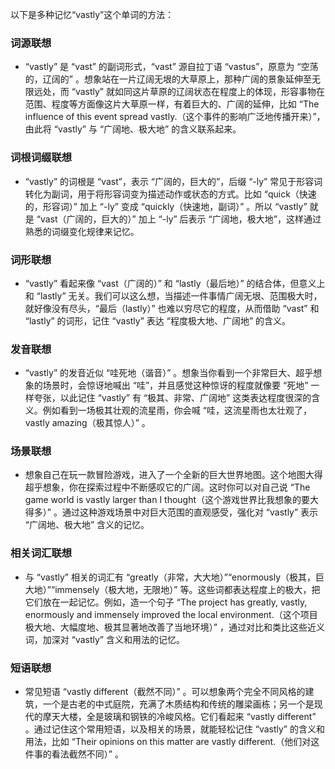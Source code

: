 以下是多种记忆“vastly”这个单词的方法：

### 词源联想
 - “vastly” 是 “vast” 的副词形式，“vast” 源自拉丁语 “vastus”，原意为 “空荡的，辽阔的” 。想象站在一片辽阔无垠的大草原上，那种广阔的景象延伸至无限远处，而 “vastly” 就如同这片草原的辽阔状态在程度上的体现，形容事物在范围、程度等方面像这片大草原一样，有着巨大的、广阔的延伸，比如 “The influence of this event spread vastly.（这个事件的影响广泛地传播开来）”，由此将 “vastly” 与 “广阔地、极大地” 的含义联系起来。

### 词根词缀联想
 - “vastly” 的词根是 “vast”，表示 “广阔的，巨大的”，后缀 “-ly” 常见于形容词转化为副词，用于将形容词变为描述动作或状态的方式。比如 “quick（快速的，形容词）” 加上 “-ly” 变成 “quickly（快速地，副词）” 。所以 “vastly” 就是 “vast（广阔的，巨大的）” 加上 “-ly” 后表示 “广阔地，极大地”，这样通过熟悉的词缀变化规律来记忆。

### 词形联想
 - “vastly” 看起来像 “vast（广阔的）” 和 “lastly（最后地）” 的结合体，但意义上和 “lastly” 无关。我们可以这么想，当描述一件事情广阔无垠、范围极大时，就好像没有尽头，“最后（lastly）” 也难以穷尽它的程度，从而借助 “vast” 和 “lastly” 的词形，记住 “vastly” 表达 “程度极大地、广阔地” 的含义。

### 发音联想
 - “vastly” 的发音近似 “哇死地（谐音）” 。想象当你看到一个非常巨大、超乎想象的场景时，会惊讶地喊出 “哇”，并且感觉这种惊讶的程度就像要 “死地” 一样夸张，以此记住 “vastly” 有 “极其、非常、广阔地” 这类表达程度很深的含义。例如看到一场极其壮观的流星雨，你会喊 “哇，这流星雨也太壮观了，vastly amazing（极其惊人）” 。

### 场景联想
 - 想象自己在玩一款冒险游戏，进入了一个全新的巨大世界地图。这个地图大得超乎想象，你在探索过程中不断感叹它的广阔。这时你可以对自己说 “The game world is vastly larger than I thought（这个游戏世界比我想象的要大得多）” 。通过这种游戏场景中对巨大范围的直观感受，强化对 “vastly” 表示 “广阔地、极大地” 含义的记忆。

### 相关词汇联想
 - 与 “vastly” 相关的词汇有 “greatly（非常，大大地）”“enormously（极其，巨大地）”“immensely（极大地，无限地）” 等。这些词都表达程度上的极大，把它们放在一起记忆。例如，造一个句子 “The project has greatly, vastly, enormously and immensely improved the local environment.（这个项目极大地、大幅度地、极其显著地改善了当地环境）” ，通过对比和类比这些近义词，加深对 “vastly” 含义和用法的记忆。

### 短语联想
 - 常见短语 “vastly different（截然不同）” 。可以想象两个完全不同风格的建筑，一个是古老的中式庭院，充满了木质结构和传统的雕梁画栋；另一个是现代的摩天大楼，全是玻璃和钢铁的冷峻风格。它们看起来 “vastly different” 。通过记住这个常用短语，以及相关的场景，就能轻松记住 “vastly” 的含义和用法，比如 “Their opinions on this matter are vastly different.（他们对这件事的看法截然不同）” 。 